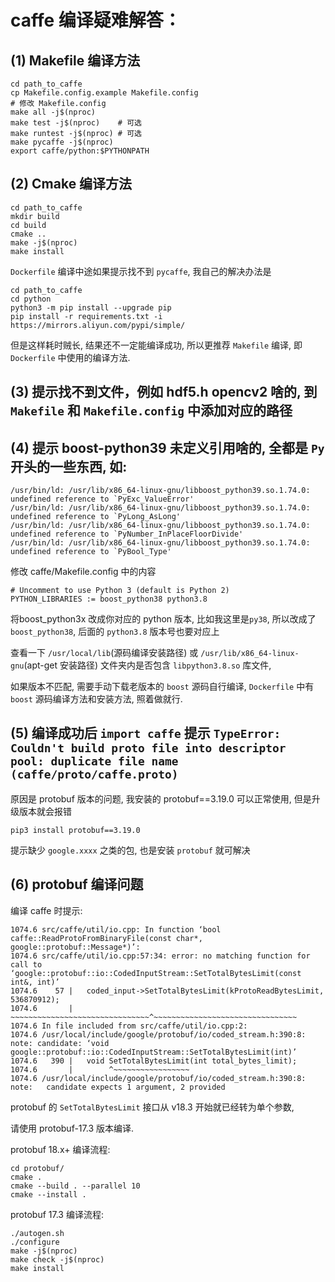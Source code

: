 # caffe 编译疑难解答：

## (1) Makefile 编译方法
```
cd path_to_caffe
cp Makefile.config.example Makefile.config
# 修改 Makefile.config
make all -j$(nproc)
make test -j$(nproc)    # 可选
make runtest -j$(nproc) # 可选
make pycaffe -j$(nproc)
export caffe/python:$PYTHONPATH
```
## (2) Cmake 编译方法
```
cd path_to_caffe
mkdir build
cd build
cmake ..
make -j$(nproc)
make install
```
`Dockerfile` 编译中途如果提示找不到 `pycaffe`, 我自己的解决办法是
```
cd path_to_caffe
cd python
python3 -m pip install --upgrade pip
pip install -r requirements.txt -i https://mirrors.aliyun.com/pypi/simple/
```
但是这样耗时贼长, 结果还不一定能编译成功, 所以更推荐 `Makefile` 编译, 即 `Dockerfile` 中使用的编译方法.

## (3) 提示找不到文件，例如 hdf5.h opencv2 啥的, 到 `Makefile` 和 `Makefile.config` 中添加对应的路径

## (4) 提示 boost-python39 未定义引用啥的, 全都是 `Py` 开头的一些东西, 如: 
```
/usr/bin/ld: /usr/lib/x86_64-linux-gnu/libboost_python39.so.1.74.0: undefined reference to `PyExc_ValueError'
/usr/bin/ld: /usr/lib/x86_64-linux-gnu/libboost_python39.so.1.74.0: undefined reference to `PyLong_AsLong'
/usr/bin/ld: /usr/lib/x86_64-linux-gnu/libboost_python39.so.1.74.0: undefined reference to `PyNumber_InPlaceFloorDivide'
/usr/bin/ld: /usr/lib/x86_64-linux-gnu/libboost_python39.so.1.74.0: undefined reference to `PyBool_Type'
```
修改 caffe/Makefile.config 中的内容
```
# Uncomment to use Python 3 (default is Python 2)
PYTHON_LIBRARIES := boost_python38 python3.8   
```
将boost_python3x 改成你对应的 python 版本, 比如我这里是`py38`, 所以改成了 `boost_python38`, 后面的 `python3.8` 版本号也要对应上

查看一下 `/usr/local/lib`(源码编译安装路径) 或 `/usr/lib/x86_64-linux-gnu`(apt-get 安装路径) 文件夹内是否包含 `libpython3.8.so` 库文件, 

如果版本不匹配, 需要手动下载老版本的 `boost` 源码自行编译, `Dockerfile` 中有 `boost` 源码编译方法和安装方法, 照着做就行.

## (5) 编译成功后 `import caffe` 提示 `TypeError: Couldn't build proto file into descriptor pool: duplicate file name (caffe/proto/caffe.proto)`

原因是 protobuf 版本的问题, 我安装的 protobuf==3.19.0 可以正常使用, 但是升级版本就会报错
```
pip3 install protobuf==3.19.0
```
提示缺少 `google.xxxx` 之类的包, 也是安装 `protobuf` 就可解决

## (6) protobuf 编译问题

编译 caffe 时提示:
```
1074.6 src/caffe/util/io.cpp: In function ‘bool caffe::ReadProtoFromBinaryFile(const char*, google::protobuf::Message*)’:
1074.6 src/caffe/util/io.cpp:57:34: error: no matching function for call to ‘google::protobuf::io::CodedInputStream::SetTotalBytesLimit(const int&, int)’
1074.6    57 |   coded_input->SetTotalBytesLimit(kProtoReadBytesLimit, 536870912);
1074.6       |   ~~~~~~~~~~~~~~~~~~~~~~~~~~~~~~~^~~~~~~~~~~~~~~~~~~~~~~~~~~~~~~~~
1074.6 In file included from src/caffe/util/io.cpp:2:
1074.6 /usr/local/include/google/protobuf/io/coded_stream.h:390:8: note: candidate: ‘void google::protobuf::io::CodedInputStream::SetTotalBytesLimit(int)’
1074.6   390 |   void SetTotalBytesLimit(int total_bytes_limit);
1074.6       |        ^~~~~~~~~~~~~~~~~~
1074.6 /usr/local/include/google/protobuf/io/coded_stream.h:390:8: note:   candidate expects 1 argument, 2 provided
```

protobuf 的 `SetTotalBytesLimit` 接口从 v18.3 开始就已经转为单个参数, 

请使用 protobuf-17.3 版本编译.

protobuf 18.x+ 编译流程:
```
cd protobuf/
cmake .
cmake --build . --parallel 10
cmake --install .
```
protobuf 17.3 编译流程:
```
./autogen.sh
./configure
make -j$(nproc)
make check -j$(nproc)
make install
```
